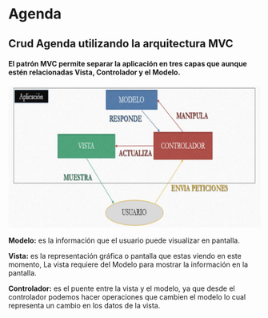 # Agenda


## Crud Agenda utilizando la arquitectura MVC

#### El patrón MVC  permite separar la aplicación en tres capas que aunque estén relacionadas Vista,  Controlador y el Modelo.

![](Agenda/img/mvc.jpg)


**Modelo:**  es la información que el usuario puede visualizar en pantalla.

**Vista:** es la representación gráfica o pantalla que estas viendo en este momento, La vista requiere del Modelo para mostrar la información en la pantalla.

**Controlador:**  es el puente entre la vista y el modelo, ya que desde el controlador podemos hacer operaciones que cambien el modelo lo cual representa un cambio en los datos de la vista.



